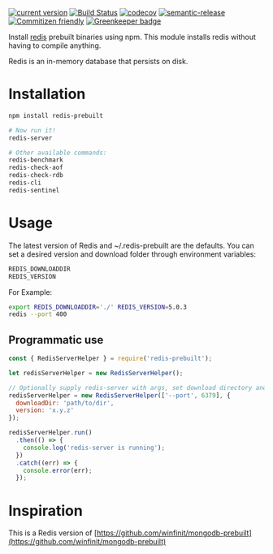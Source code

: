 [![current version](https://img.shields.io/npm/v/redis-prebuilt.svg)](https://www.npmjs.com/package/redis-prebuilt)
[![Build Status](https://travis-ci.org/saiichihashimoto/redis-prebuilt.svg?branch=master)](https://travis-ci.org/saiichihashimoto/redis-prebuilt)
[![codecov](https://codecov.io/gh/saiichihashimoto/redis-prebuilt/branch/master/graph/badge.svg)](https://codecov.io/gh/saiichihashimoto/redis-prebuilt)
[![semantic-release](https://img.shields.io/badge/%20%20%F0%9F%93%A6%F0%9F%9A%80-semantic--release-e10079.svg)](https://github.com/semantic-release/semantic-release)
[![Commitizen friendly](https://img.shields.io/badge/commitizen-friendly-brightgreen.svg)](http://commitizen.github.io/cz-cli/)
[![Greenkeeper badge](https://badges.greenkeeper.io/saiichihashimoto/redis-prebuilt.svg)](https://greenkeeper.io/)

Install [redis](https://github.com/antirez/redis/) prebuilt binaries using npm. This module installs redis without having to compile anything.

Redis is an in-memory database that persists on disk.

# Installation

```bash
npm install redis-prebuilt

# Now run it!
redis-server

# Other available commands:
redis-benchmark
redis-check-aof
redis-check-rdb
redis-cli
redis-sentinel
```

# Usage

The latest version of Redis and ~/.redis-prebuilt are the defaults. You can set a desired version and download folder through environment variables:

```bash
REDIS_DOWNLOADDIR
REDIS_VERSION
```

For Example:

```bash
export REDIS_DOWNLOADDIR='./' REDIS_VERSION=5.0.3
redis --port 400
```

## Programmatic use

```javascript
const { RedisServerHelper } = require('redis-prebuilt');

let redisServerHelper = new RedisServerHelper();

// Optionally supply redis-server with args, set download directory and verion
redisServerHelper = new RedisServerHelper(['--port', 6379], {
  downloadDir: 'path/to/dir',
  version: 'x.y.z'
});

redisServerHelper.run()
  .then(() => {
    console.log('redis-server is running');
  })
  .catch((err) => {
    console.error(err);
  });
```

# Inspiration

This is a Redis version of [https://github.com/winfinit/mongodb-prebuilt](https://github.com/winfinit/mongodb-prebuilt)
